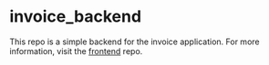 # invoice_backend
This repo is a simple backend for the invoice application. For more information, visit the [frontend](https://github.com/bidgoli/invoice_frontend) repo.

